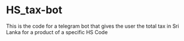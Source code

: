 # HS_tax-bot
This is the code for a telegram bot that gives the user the total tax in Sri Lanka for a product of a specific HS Code
